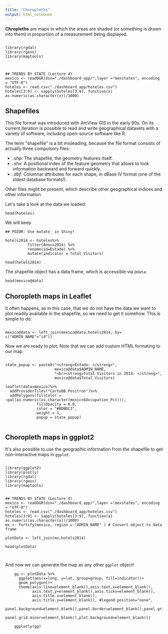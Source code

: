 ```yaml
---
title: "Choropleths"
output: html_notebook
---
```


**Chropleths** are maps in which the areas are shaded (or something is drawn into them) in proportion of a measurement being displayed.

```{r}

library(rgdal)
library(rgeos)
library(maptools)



## TRENDS BY STATE (Lecture 4)
mexico <- readOGR(dsn="./dashboard_app/",layer ="mexstates", encoding = "UTF-8")
hoteles <- read.csv("./dashboard_app/hoteles.csv") 
hoteles[3:9] <- sapply(hoteles[3:9], function(x) as.numeric(as.character(x))/1000)

```


## Shapefiles

This file format was introduced with ArcView GIS in the early 90s. On its current iteration is possible to read and write geographical datasets 
with a variety of software, including open-source software like R.

The term "shapefile" is a bit misleading, because the file format consists of actually three compulsory files:

- *.shp*: The shapefile, the geometry features itself.
- *.shx*: A positional index of the feature geometry that allows to look information backward and forward quickly.
- *.dbf*: Columnar attributes for each shape, in dBase IV format (one of the oldest database formats!). 

Other files might be present, which describe other geographical indices and other information.

Let's take a look at the data we loaded:

```{r}
head(hoteles)
```

We will keep 

```{r}
## POZOR: Use mutate_ in Shiny!

hotels2014 <- hoteles%>% 
          filter(Ano==2014) %>%
          rename(id=Estado) %>% 
          mutate(indicator = Total_Visitors)

head(hotels2014)

```


The shapefile object has a data frame, which is accessible via `@data`:

```{r}
head(mexico@data)
```

## Choropleth maps in Leaflet

It often happens, as in this case, that we do not have the data we want to plot readily available in the shapefile, so we need to get it somehow. This is simple to do:

```{r, warning=FALSE}

mexico@data <- left_join(mexico@data,hotels2014, by= c("ADMIN_NAME"="id"))
```

Now we are ready to plot. Note that we can add custom HTML formating to our map.

```{r}

state_popup <- paste0("<strong>Estado: </strong>", 
                      mexico@data$ADMIN_NAME, 
                      "<br><strong>Total Visitors in 2014: </strong>", 
                      mexico@data$Total_Visitors)

leaflet(data=mexico)%>%
  addProviderTiles("CartoDB.Positron")%>%
  addPolygons(fillColor = ~pal(as.numeric(as.character(mexico$Occupation_Pct))), 
              fillOpacity = 0.8, 
              color = "#BDBDC3", 
              weight = 1, 
              popup = state_popup)
  
```


## Choropleth maps in ggplot2

It's also possible to use the geographic information from the shapefile to get non-interactive maps in `ggplot`. 

```{r}

library(ggplot2)
library(plotly)
library(rgdal)
library(rgeos)
library(maptools)


## TRENDS BY STATE (Lecture 4)
mexico <- readOGR(dsn="./dashboard_app/",layer ="mexstates", encoding = "UTF-8")
hoteles <- read.csv("./dashboard_app/hoteles.csv") 
hoteles[3:9] <- sapply(hoteles[3:9], function(x) as.numeric(as.character(x))/1000)
mx <- fortify(mexico, region = "ADMIN_NAME" ) # Convert object to data frame

plotData <- left_join(mx,hotels2014)

head(plotData)
    
    
```

And now we can generate the map as any other `ggplot` object!




```{r}
    gg <- plotData %>% 
      ggplot(aes(x=long, y=lat, group=group, fill=indicator))+
      geom_polygon()+
      theme(axis.line=element_blank(),axis.text.x=element_blank(),
            axis.text.y=element_blank(),axis.ticks=element_blank(),
            axis.title.x=element_blank(),
            axis.title.y=element_blank(), #legend.position="none",
            panel.background=element_blank(),panel.border=element_blank(),panel.grid.major=element_blank(),
            panel.grid.minor=element_blank(),plot.background=element_blank())
    
    ggplotly(gg)
```


